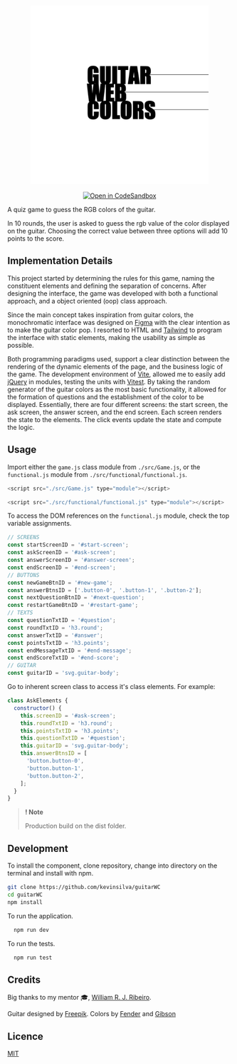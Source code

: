 <p align="center"><img src="./img/logo.png" width="400"></p>

<div align="center">

<a href="">[![Open in CodeSandbox](https://img.shields.io/badge/Open%20in-CodeSandbox-success?style=flat-square&logo=codesandbox)](https://codesandbox.io/p/github/kevinsilva/guitarWC/csb-guitarWC?file=%2FREADME.md)</a>

</div>

A quiz game to guess the RGB colors of the guitar.

In 10 rounds, the user is asked to guess the rgb value of the color displayed on the guitar. Choosing the correct value between three options will add 10 points to the score. 

## Implementation Details

This project started by determining the rules for this game, naming the constituent elements and defining the separation of concerns. After designing the interface, the game was developed with both a functional approach, and a object oriented (oop) class approach. 

Since the main concept takes inspiration from guitar colors, the monochromatic interface was designed on [Figma](https://www.figma.com/) with the clear intention as to make the guitar color pop. I resorted to HTML and [Tailwind](https://tailwindcss.com/) to program the interface with static elements, making the usability as simple as possible.

Both programming paradigms used, support a clear distinction between the rendering of the dynamic elements of the page, and the business logic of the game. The development environment of [Vite](https://vitejs.dev/), allowed me to easily add [jQuery](https://jquery.com/) in modules, testing the units with [Vitest](https://vitest.dev/). By taking the random generator of the guitar colors as the most basic functionality, it allowed for the formation of questions and the establishment of the color to be displayed. Essentially, there are four different screens: the start screen, the ask screen, the answer screen, and the end screen. Each screen renders the state to the elements. The click events update the state and compute the logic.
 
## Usage

Import either the `game.js` class module from `./src/Game.js`, or the `functional.js` module from `./src/functional/functional.js`. 

```js
<script src="./src/Game.js" type="module"></script>
```

```js
<script src="./src/functional/functional.js" type="module"></script>
```

To access the DOM references on the `functional.js` module, check the top variable assignments. 

```js
// SCREENS
const startScreenID = '#start-screen';
const askScreenID = '#ask-screen';
const answerScreenID = '#answer-screen';
const endScreenID = '#end-screen';
// BUTTONS
const newGameBtnID = '#new-game';
const answerBtnsID = ['.button-0', '.button-1', '.button-2'];
const nextQuestionBtnID = '#next-question';
const restartGameBtnID = '#restart-game';
// TEXTS
const questionTxtID = '#question';
const roundTxtID = 'h3.round';
const answerTxtID = '#answer';
const pointsTxtID = 'h3.points';
const endMessageTxtID = '#end-message';
const endScoreTxtID = '#end-score';
// GUITAR
const guitarID = 'svg.guitar-body';
```

Go to inherent screen class to access it's class elements. For example:

```js
class AskElements {
  constructor() {
    this.screenID = '#ask-screen';
    this.roundTxtID = 'h3.round';
    this.pointsTxtID = 'h3.points';
    this.questionTxtID = '#question';
    this.guitarID = 'svg.guitar-body';
    this.answerBtnsID = [
      'button.button-0',
      'button.button-1',
      'button.button-2',
    ];
  }
}
```
> **! Note**
>
> Production build on the dist folder.


## Development

To install the component, clone repository, change into directory on the terminal and install with npm.

```bash
git clone https://github.com/kevinsilva/guitarWC
cd guitarWC
npm install
```

To run the application.

```bash
  npm run dev
```

To run the tests.

```bash
  npm run test
```

## Credits

Big thanks to my mentor 🎓, [William R. J. Ribeiro](https://github.com/williamrjribeiro/).

Guitar designed by [Freepik](http://www.freepik.com). Colors by [Fender](http://www.fender.com) and [Gibson](http://gibson.com)

## Licence

[MIT](https://choosealicense.com/licenses/mit/)
